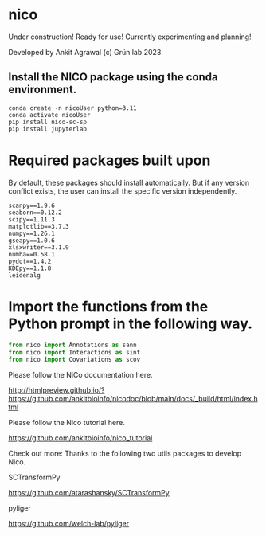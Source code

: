 # nico

Under construction! Ready for use! Currently experimenting and planning!

Developed by Ankit Agrawal (c) Grün lab 2023

## Install the NICO package using the conda environment.  

```shell
conda create -n nicoUser python=3.11
conda activate nicoUser
pip install nico-sc-sp
pip install jupyterlab
```

# Required packages built upon
By default, these packages should install automatically.
But if any version conflict exists, the user can install the specific version independently.
```shell
scanpy==1.9.6
seaborn==0.12.2
scipy==1.11.3
matplotlib==3.7.3
numpy==1.26.1
gseapy==1.0.6
xlsxwriter==3.1.9
numba==0.58.1
pydot==1.4.2
KDEpy==1.1.8
leidenalg
```

# Import the functions from the Python prompt in the following way.  

```python
from nico import Annotations as sann
from nico import Interactions as sint
from nico import Covariations as scov
```

Please follow the NiCo documentation here.

http://htmlpreview.github.io/?https://github.com/ankitbioinfo/nicodoc/blob/main/docs/_build/html/index.html

Please follow the Nico tutorial here.

https://github.com/ankitbioinfo/nico_tutorial


Check out more:
Thanks to the following two utils packages to develop Nico.

SCTransformPy

https://github.com/atarashansky/SCTransformPy

pyliger

https://github.com/welch-lab/pyliger
